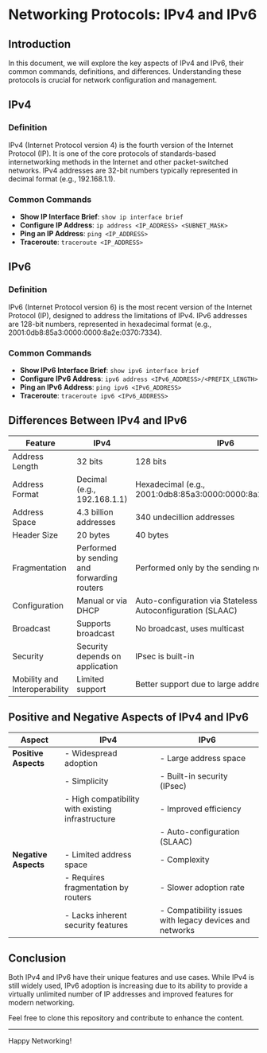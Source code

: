 
# Networking Protocols: IPv4 and IPv6

## Introduction

In this document, we will explore the key aspects of IPv4 and IPv6, their common commands, definitions, and differences. Understanding these protocols is crucial for network configuration and management.

## IPv4

### Definition
IPv4 (Internet Protocol version 4) is the fourth version of the Internet Protocol (IP). It is one of the core protocols of standards-based internetworking methods in the Internet and other packet-switched networks. IPv4 addresses are 32-bit numbers typically represented in decimal format (e.g., 192.168.1.1).

### Common Commands
- **Show IP Interface Brief**: `show ip interface brief`
- **Configure IP Address**: `ip address <IP_ADDRESS> <SUBNET_MASK>`
- **Ping an IP Address**: `ping <IP_ADDRESS>`
- **Traceroute**: `traceroute <IP_ADDRESS>`

## IPv6

### Definition
IPv6 (Internet Protocol version 6) is the most recent version of the Internet Protocol (IP), designed to address the limitations of IPv4. IPv6 addresses are 128-bit numbers, represented in hexadecimal format (e.g., 2001:0db8:85a3:0000:0000:8a2e:0370:7334).

### Common Commands
- **Show IPv6 Interface Brief**: `show ipv6 interface brief`
- **Configure IPv6 Address**: `ipv6 address <IPv6_ADDRESS>/<PREFIX_LENGTH>`
- **Ping an IPv6 Address**: `ping ipv6 <IPv6_ADDRESS>`
- **Traceroute**: `traceroute ipv6 <IPv6_ADDRESS>`

## Differences Between IPv4 and IPv6

| Feature              | IPv4                                             | IPv6                                                        |
|----------------------|--------------------------------------------------|-------------------------------------------------------------|
| Address Length       | 32 bits                                          | 128 bits                                                    |
| Address Format       | Decimal (e.g., 192.168.1.1)                      | Hexadecimal (e.g., 2001:0db8:85a3:0000:0000:8a2e:0370:7334) |
| Address Space        | 4.3 billion addresses                            | 340 undecillion addresses                                   |
| Header Size          | 20 bytes                                         | 40 bytes                                                    |
| Fragmentation        | Performed by sending and forwarding routers      | Performed only by the sending node                          |
| Configuration        | Manual or via DHCP                               | Auto-configuration via Stateless Address Autoconfiguration (SLAAC) |
| Broadcast            | Supports broadcast                               | No broadcast, uses multicast                                |
| Security             | Security depends on application                  | IPsec is built-in                                           |
| Mobility and Interoperability | Limited support                            | Better support due to large address space                   |



## Positive and Negative Aspects of IPv4 and IPv6

| Aspect                | IPv4                                                | IPv6                                                        |
|-----------------------|-----------------------------------------------------|-------------------------------------------------------------|
| **Positive Aspects**  | - Widespread adoption                                | - Large address space                                       |
|                       | - Simplicity                                         | - Built-in security (IPsec)                                 |
|                       | - High compatibility with existing infrastructure    | - Improved efficiency                                       |
|                       |                                                      | - Auto-configuration (SLAAC)                                |
| **Negative Aspects**  | - Limited address space                              | - Complexity                                                |
|                       | - Requires fragmentation by routers                  | - Slower adoption rate                                      |
|                       | - Lacks inherent security features                   | - Compatibility issues with legacy devices and networks     |

## Conclusion

Both IPv4 and IPv6 have their unique features and use cases. While IPv4 is still widely used, IPv6 adoption is increasing due to its ability to provide a virtually unlimited number of IP addresses and improved features for modern networking.

Feel free to clone this repository and contribute to enhance the content.

---

Happy Networking!

